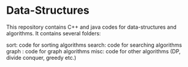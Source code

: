 # Data-Structures

This repository contains C++ and java codes for data-structures and algorithms.
It contains several folders:

sort: code for sorting algorithms
search: code for searching algorithms
graph : code for graph algorithms
misc: code for other algorithms (DP, divide conquer, greedy etc.)
